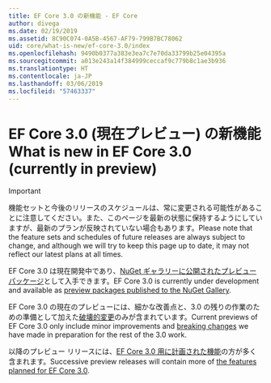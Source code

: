 ```yaml
---
title: EF Core 3.0 の新機能 - EF Core
author: divega
ms.date: 02/19/2019
ms.assetid: 8C90C074-0A5B-4567-AF79-799B7BC78062
uid: core/what-is-new/ef-core-3.0/index
ms.openlocfilehash: 9490b0377a383e3ea7c7e70da33799b25e04395a
ms.sourcegitcommit: a013e243a14f384999ceccaf9c779b8c1ae3b936
ms.translationtype: HT
ms.contentlocale: ja-JP
ms.lasthandoff: 03/06/2019
ms.locfileid: "57463337"
---
```

# <a name="what-is-new-in-ef-core-30-currently-in-preview"></a><span data-ttu-id="79b63-102">EF Core 3.0 (現在プレビュー) の新機能</span><span class="sxs-lookup"><span data-stu-id="79b63-102">What is new in EF Core 3.0 (currently in preview)</span></span>

> [!IMPORTANT]
> <span data-ttu-id="79b63-103">機能セットと今後のリリースのスケジュールは、常に変更される可能性があることに注意してください。また、このページを最新の状態に保持するようにしていますが、最新のプランが反映されていない場合もあります。</span><span class="sxs-lookup"><span data-stu-id="79b63-103">Please note that the feature sets and schedules of future releases are always subject to change, and although we will try to keep this page up to date, it may not reflect our latest plans at all times.</span></span>

<span data-ttu-id="79b63-104">EF Core 3.0 は現在開発中であり、[NuGet ギャラリーに公開されたプレビュー パッケージ](https://www.nuget.org/packages/Microsoft.EntityFrameworkCore/)として入手できます。</span><span class="sxs-lookup"><span data-stu-id="79b63-104">EF Core 3.0 is currently under development and available as [preview packages published to the NuGet Gallery](https://www.nuget.org/packages/Microsoft.EntityFrameworkCore/).</span></span> 

<span data-ttu-id="79b63-105">EF Core 3.0 の現在のプレビューには、細かな改善点と、3.0 の残りの作業のための準備として加えた[破壊的変更](xref:core/what-is-new/ef-core-3.0/breaking-changes)のみが含まれています。</span><span class="sxs-lookup"><span data-stu-id="79b63-105">Current previews of EF Core 3.0 only include minor improvements and [breaking changes](xref:core/what-is-new/ef-core-3.0/breaking-changes) we have made in preparation for the rest of the 3.0 work.</span></span> 

<span data-ttu-id="79b63-106">以降のプレビュー リリースには、[EF Core 3.0 用に計画された機能](xref:core/what-is-new/ef-core-3.0/features)の方が多く含まれます。</span><span class="sxs-lookup"><span data-stu-id="79b63-106">Successive preview releases will contain more of [the features planned for EF Core 3.0](xref:core/what-is-new/ef-core-3.0/features).</span></span>